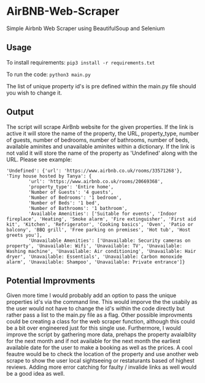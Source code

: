 # AirBNB-Web-Scraper
Simple Airbnb Web Scraper using BeautifulSoup and Selenium

## Usage
To install requirements:
`pip3 install -r requirements.txt`

To run the code:
`python3 main.py`

The list of unique property id's is pre defined within the main.py file should you wish to change it.

## Output
The script will scrape AirBnb website for the given properties. If the link is active it will store the name of the property, the URL, property_type, number of guests, number of bedrooms, number of bathrooms, number of beds, available aminites and unavailable aminites within a dictionary. If the link is not valid it will store the name of the property as 'Undefined' along with the URL. Please see example:
```
'Undefined': {'url': 'https://www.airbnb.co.uk/rooms/33571268'},
'Tiny house hosted by Tanya': {
        'url': 'https://www.airbnb.co.uk/rooms/20669368', 
        'property_type': 'Entire home', 
        'Number of Guests': '4 guests', 
        'Number of Bedrooms': '1 bedroom', 
        'Number of Beds': '1 bed', 
        'Number of Bathrooms': '1 bathroom', 
        'Available Amenities': ['Suitable for events', 'Indoor fireplace', 'Heating', 'Smoke alarm', 'Fire extinguisher', 'First aid kit', 'Kitchen', 'Refrigerator', 'Cooking basics', 'Oven', 'Patio or balcony', 'BBQ grill', 'Free parking on premises', 'Hot tub', 'Host greets you'], 
        'Unavailable Amenities': ['Unavailable: Security cameras on property', 'Unavailable: Wifi', 'Unavailable: TV', 'Unavailable: Washing machine', 'Unavailable: Air conditioning', 'Unavailable: Hair dryer', 'Unavailable: Essentials', 'Unavailable: Carbon monoxide alarm', 'Unavailable: Shampoo', 'Unavailable: Private entrance']}
 ````
 ## Potential Improvments
Given more time I would probably add an option to pass the unique properties id's via the command line. This would imporve the the usabily as the user would not have to change the id's within the code directly but rather pass a list to the main.py file as a flag. Other possible improvments could be creating a class for the web scraper function, although this could be a bit over engineered just for this single use. 
Furthermore, I would improve the script by gathering more data, prehaps the property avaialblity for the next month and if not available for the next month the earliest available date for the user to make a booking as well as the prices. A cool feautre would be to check the location of the property and use another web scrape to show the user local sightseeing or restaturants based of highest reviews. Adding more error catching for faulty / invalide links as well would be a good idea as well.
